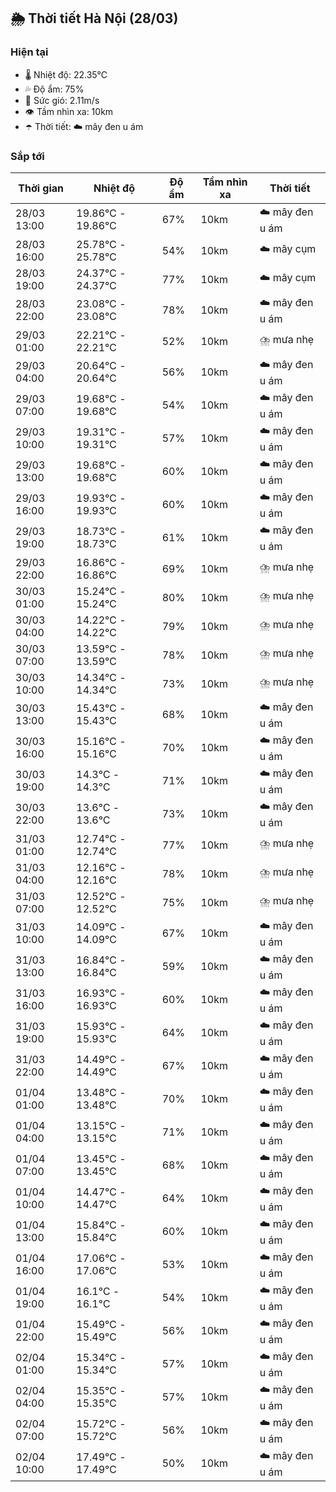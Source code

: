 ## 🌦️ Thời tiết Hà Nội (28/03)

### Hiện tại

- 🌡️ Nhiệt độ: 22.35℃
- 💦 Độ ẩm: 75%
- 💨 Sức gió: 2.11m/s
- 👁️ Tầm nhìn xa: 10km
- ☂️ Thời tiết: ☁️ mây đen u ám

### Sắp tới

| Thời gian | Nhiệt độ | Độ ẩm | Tầm nhìn xa | Thời tiết |
| --- | --- | --- | --- | --- |
| 28/03 13:00 | 19.86℃ - 19.86℃ | 67% | 10km | ☁️ mây đen u ám |
| 28/03 16:00 | 25.78℃ - 25.78℃ | 54% | 10km | ☁️ mây cụm |
| 28/03 19:00 | 24.37℃ - 24.37℃ | 77% | 10km | ☁️ mây cụm |
| 28/03 22:00 | 23.08℃ - 23.08℃ | 78% | 10km | ☁️ mây đen u ám |
| 29/03 01:00 | 22.21℃ - 22.21℃ | 52% | 10km | ⛈️ mưa nhẹ |
| 29/03 04:00 | 20.64℃ - 20.64℃ | 56% | 10km | ☁️ mây đen u ám |
| 29/03 07:00 | 19.68℃ - 19.68℃ | 54% | 10km | ☁️ mây đen u ám |
| 29/03 10:00 | 19.31℃ - 19.31℃ | 57% | 10km | ☁️ mây đen u ám |
| 29/03 13:00 | 19.68℃ - 19.68℃ | 60% | 10km | ☁️ mây đen u ám |
| 29/03 16:00 | 19.93℃ - 19.93℃ | 60% | 10km | ☁️ mây đen u ám |
| 29/03 19:00 | 18.73℃ - 18.73℃ | 61% | 10km | ☁️ mây đen u ám |
| 29/03 22:00 | 16.86℃ - 16.86℃ | 69% | 10km | ⛈️ mưa nhẹ |
| 30/03 01:00 | 15.24℃ - 15.24℃ | 80% | 10km | ⛈️ mưa nhẹ |
| 30/03 04:00 | 14.22℃ - 14.22℃ | 79% | 10km | ⛈️ mưa nhẹ |
| 30/03 07:00 | 13.59℃ - 13.59℃ | 78% | 10km | ⛈️ mưa nhẹ |
| 30/03 10:00 | 14.34℃ - 14.34℃ | 73% | 10km | ⛈️ mưa nhẹ |
| 30/03 13:00 | 15.43℃ - 15.43℃ | 68% | 10km | ☁️ mây đen u ám |
| 30/03 16:00 | 15.16℃ - 15.16℃ | 70% | 10km | ☁️ mây đen u ám |
| 30/03 19:00 | 14.3℃ - 14.3℃ | 71% | 10km | ☁️ mây đen u ám |
| 30/03 22:00 | 13.6℃ - 13.6℃ | 73% | 10km | ☁️ mây đen u ám |
| 31/03 01:00 | 12.74℃ - 12.74℃ | 77% | 10km | ⛈️ mưa nhẹ |
| 31/03 04:00 | 12.16℃ - 12.16℃ | 78% | 10km | ⛈️ mưa nhẹ |
| 31/03 07:00 | 12.52℃ - 12.52℃ | 75% | 10km | ⛈️ mưa nhẹ |
| 31/03 10:00 | 14.09℃ - 14.09℃ | 67% | 10km | ☁️ mây đen u ám |
| 31/03 13:00 | 16.84℃ - 16.84℃ | 59% | 10km | ☁️ mây đen u ám |
| 31/03 16:00 | 16.93℃ - 16.93℃ | 60% | 10km | ☁️ mây đen u ám |
| 31/03 19:00 | 15.93℃ - 15.93℃ | 64% | 10km | ☁️ mây đen u ám |
| 31/03 22:00 | 14.49℃ - 14.49℃ | 67% | 10km | ☁️ mây đen u ám |
| 01/04 01:00 | 13.48℃ - 13.48℃ | 70% | 10km | ☁️ mây đen u ám |
| 01/04 04:00 | 13.15℃ - 13.15℃ | 71% | 10km | ☁️ mây đen u ám |
| 01/04 07:00 | 13.45℃ - 13.45℃ | 68% | 10km | ☁️ mây đen u ám |
| 01/04 10:00 | 14.47℃ - 14.47℃ | 64% | 10km | ☁️ mây đen u ám |
| 01/04 13:00 | 15.84℃ - 15.84℃ | 60% | 10km | ☁️ mây đen u ám |
| 01/04 16:00 | 17.06℃ - 17.06℃ | 53% | 10km | ☁️ mây đen u ám |
| 01/04 19:00 | 16.1℃ - 16.1℃ | 54% | 10km | ☁️ mây đen u ám |
| 01/04 22:00 | 15.49℃ - 15.49℃ | 56% | 10km | ☁️ mây đen u ám |
| 02/04 01:00 | 15.34℃ - 15.34℃ | 57% | 10km | ☁️ mây đen u ám |
| 02/04 04:00 | 15.35℃ - 15.35℃ | 57% | 10km | ☁️ mây đen u ám |
| 02/04 07:00 | 15.72℃ - 15.72℃ | 56% | 10km | ☁️ mây đen u ám |
| 02/04 10:00 | 17.49℃ - 17.49℃ | 50% | 10km | ☁️ mây đen u ám |
